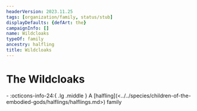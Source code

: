 ```yaml
---
headerVersion: 2023.11.25
tags: [organization/family, status/stub]
displayDefaults: {defArt: the}
campaignInfo: []
name: Wildcloaks
typeOf: family
ancestry: halfling
title: Wildcloaks
---
```

# The Wildcloaks
<div class="grid cards ext-narrow-margin ext-one-column" markdown>
-
   :octicons-info-24:{ .lg .middle } A [halfling](<../../species/children-of-the-embodied-gods/halflings/halflings.md>) family  
</div>


